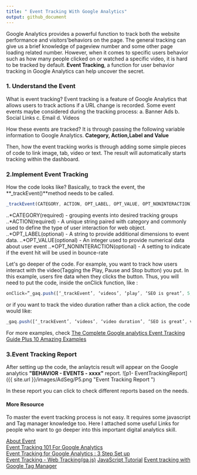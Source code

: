 ```yaml
---
title: " Event Tracking With Google Analytics"
output: github_document
---
```

Google Analytics provides a powerful function to track both the website performance and visitors'behaviors on the page. The general tracking can give us a brief knowledge of pageview number and some other page loading related number. However, when it comes to specific users behavior such as how many people clicked on or watched a specific video, it is hard to be tracked by default. **Event Tracking**, a function for user behavior tracking in Google Analytics can help uncover the secret.

### 1. Understand the Event 
What is event tracking? Event tracking is a feature of Google Analytics that allows users to track actions if a URL change is recorded. Some event events maybe considered during the tracking process: 
a. Banner Ads
b. Social Links
c. Email
d. Videos

How these events are tracked? It is through passing the following variable information to Google Analytics.
                  **Category, Action,Label and Value**

Then, how the event tracking works is through adding some simple pieces of code to link image, tab, video or text. The result will automatically starts tracking within the dashboard.      

### 2.Implement Event Tracking

How the code looks like? Basically, to track the event, the **_trackEvent()**method needs to be called.

```javascript
_trackEvent(CATEGORY, ACTION, OPT_LABEL, OPT_VALUE, OPT_NONINTERACTION)
```
..*CATEGORY(required) - grouping events into desired tracking groups
..*ACTION(required) - A unique string paired with category and commonly used to define the type of user interaction for web object.
..*OPT_LABEL(optional) - A string to provide additional dimensions to event data.
..*OPT_VALUE(optional) - An integer used to provide numerical data about user event
..*OPT_NONINTERACTION(optional) - A setting to indicate if the event hit will be used in bounce-rate

Let's go deeper of the code. For example, you want to track how users interact with the video(Tagging the Play, Pause and Stop button) you put. In this example, users fire data when they clicks the button. Thus, you will need to put the code, inside the onClick function, like :
```javascript
onClick=”_gaq.push([‘_trackEvent’, ‘videos’, ‘play’, ‘SEO is great’, 5, true]);”
```
or if you want to track the video duration rather than a click action, the code would like:
```javascript
_gaq.push([‘_trackEvent’, ‘videos’, ‘video duration’, ‘SEO is great’, videoDuration]);
```

For more examples, check [The Complete Google analytics Event Tracking Guide Plus 10 Amazing Examples](https://www.koozai.com/blog/analytics/the-complete-google-analytics-event-tracking-guide-plus-10-amazing-examples/)

### 3.Event Tracking Report
After setting up the code, the anlaytcis result will appear on the Google analytics **"BEHAVIOR - EVENTS - xxxx"** report.
![p1- EventTrackingReport]({{ site.url }}/images/AdSeg/P5.png "Event Tracking Report ")

In these report you can click to check different reports based on the needs.

#### More Resource       
To master the event tracking process is not easy. It requires some javascript and Tag manager knowledge too. Here I attached some useful Links for people who want to go deeper into this important digital analytics skill.     

[About Event](https://support.google.com/analytics/answer/1033068#Implementation)       
[Event Tracking 101 For Google Analytics](http://searchengineland.com/event-tracking-101-for-google-analytics-93358)         
[Event Tracking for Google Analytics : 3 Step Set up](https://www.gravitatedesign.com/blog/event-tracking-google-analytics/)         
[Event Tracking - Web Tracking(ga.js)](https://developers.google.com/analytics/devguides/collection/gajs/eventTrackerGuide)
[JavaScript Tutorial](https://www.w3schools.com/js/)
[Event tracking with Google Tag Manager](https://support.google.com/analytics/answer/6164470?hl=en)


